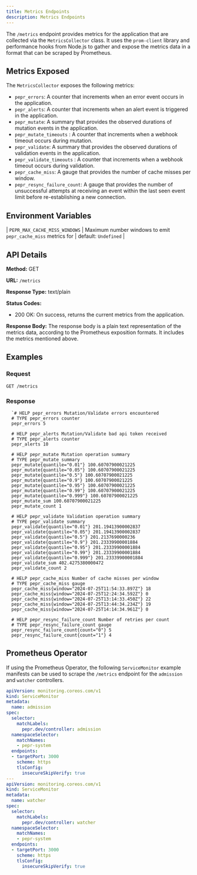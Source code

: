 ```yaml
---
title: Metrics Endpoints
description: Metrics Endpoints
---
```




The `/metrics` endpoint provides metrics for the application that are collected via the `MetricsCollector` class. It uses the `prom-client` library and performance hooks from Node.js to gather and expose the metrics data in a format that can be scraped by Prometheus.

## Metrics Exposed

The `MetricsCollector` exposes the following metrics:

- `pepr_errors`: A counter that increments when an error event occurs in the application.
- `pepr_alerts`: A counter that increments when an alert event is triggered in the application.
- `pepr_mutate`: A summary that provides the observed durations of mutation events in the application.
- `pepr_mutate_timeouts` : A counter that increments when a webhook timeout occurs during mutation.
- `pepr_validate`: A summary that provides the observed durations of validation events in the application.
- `pepr_validate_timeouts` : A counter that increments when a webhook timeout occurs during validation.
- `pepr_cache_miss`: A gauge that provides the number of cache misses per window.
- `pepr_resync_failure_count`: A gauge that provides the number of unsuccessful attempts at receiving an event within the last seen event limit before re-establishing a new connection.

## Environment Variables

| `PEPR_MAX_CACHE_MISS_WINDOWS` | Maximum number windows to emit `pepr_cache_miss` metrics for  | default: `Undefined`  |

## API Details

**Method:** GET

**URL:** `/metrics`

**Response Type:** text/plain

**Status Codes:**

- 200 OK: On success, returns the current metrics from the application.

**Response Body:**
The response body is a plain text representation of the metrics data, according to the Prometheus exposition formats. It includes the metrics mentioned above.

## Examples

### Request

```plaintext
GET /metrics
```

### Response

```plaintext
  `# HELP pepr_errors Mutation/Validate errors encountered
  # TYPE pepr_errors counter
  pepr_errors 5

  # HELP pepr_alerts Mutation/Validate bad api token received
  # TYPE pepr_alerts counter
  pepr_alerts 10

  # HELP pepr_mutate Mutation operation summary
  # TYPE pepr_mutate summary
  pepr_mutate{quantile="0.01"} 100.60707900021225
  pepr_mutate{quantile="0.05"} 100.60707900021225
  pepr_mutate{quantile="0.5"} 100.60707900021225
  pepr_mutate{quantile="0.9"} 100.60707900021225
  pepr_mutate{quantile="0.95"} 100.60707900021225
  pepr_mutate{quantile="0.99"} 100.60707900021225
  pepr_mutate{quantile="0.999"} 100.60707900021225
  pepr_mutate_sum 100.60707900021225
  pepr_mutate_count 1

  # HELP pepr_validate Validation operation summary
  # TYPE pepr_validate summary
  pepr_validate{quantile="0.01"} 201.19413900002837
  pepr_validate{quantile="0.05"} 201.19413900002837
  pepr_validate{quantile="0.5"} 201.2137690000236
  pepr_validate{quantile="0.9"} 201.23339900001884
  pepr_validate{quantile="0.95"} 201.23339900001884
  pepr_validate{quantile="0.99"} 201.23339900001884
  pepr_validate{quantile="0.999"} 201.23339900001884
  pepr_validate_sum 402.4275380000472
  pepr_validate_count 2

  # HELP pepr_cache_miss Number of cache misses per window
  # TYPE pepr_cache_miss gauge
  pepr_cache_miss{window="2024-07-25T11:54:33.897Z"} 18
  pepr_cache_miss{window="2024-07-25T12:24:34.592Z"} 0
  pepr_cache_miss{window="2024-07-25T13:14:33.450Z"} 22
  pepr_cache_miss{window="2024-07-25T13:44:34.234Z"} 19
  pepr_cache_miss{window="2024-07-25T14:14:34.961Z"} 0

  # HELP pepr_resync_failure_count Number of retries per count
  # TYPE pepr_resync_failure_count gauge
  pepr_resync_failure_count{count="0"} 5
  pepr_resync_failure_count{count="1"} 4
```

## Prometheus Operator

If using the Prometheus Operator, the following `ServiceMonitor` example manifests can be used to scrape the `/metrics` endpoint for the `admission` and `watcher` controllers.

```yaml
apiVersion: monitoring.coreos.com/v1
kind: ServiceMonitor
metadata:
  name: admission
spec:
  selector:
    matchLabels:
      pepr.dev/controller: admission
  namespaceSelector:
    matchNames:
    - pepr-system
  endpoints:
  - targetPort: 3000
    scheme: https
    tlsConfig:
      insecureSkipVerify: true
---
apiVersion: monitoring.coreos.com/v1
kind: ServiceMonitor
metadata:
  name: watcher
spec:
  selector:
    matchLabels:
      pepr.dev/controller: watcher
  namespaceSelector:
    matchNames:
    - pepr-system
  endpoints:
  - targetPort: 3000
    scheme: https
    tlsConfig:
      insecureSkipVerify: true
```
